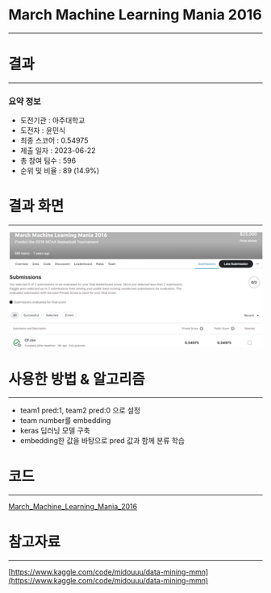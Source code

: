 # March Machine Learning Mania 2016
-----------------------------------
# 결과
-----------------------------------
### 요약 정보
  * 도전기관 : 아주대학교
  * 도전자 : 윤민식
  * 최종 스코어 : 0.54975
  * 제출 일자 : 2023-06-22
  * 총 참여 팀수 : 596
  * 순위 및 비율 : 89 (14.9%)
# 결과 화면
-----------------------------------
![score](./img/score.PNG)
# 사용한 방법 & 알고리즘
----------------------------------
  * team1 pred:1, team2 pred:0 으로 설정
  * team number를 embedding
  * keras 딥러닝 모델 구축
  * embedding한 값을 바탕으로 pred 값과 함께 분류 학습
# 코드
----------------------------------
[March_Machine_Learning_Mania_2016](./March_Machine_Learning_Mania_2016.ipynb)
# 참고자료
----------------------------------
[https://www.kaggle.com/code/midouuu/data-mining-mmn](https://www.kaggle.com/code/midouuu/data-mining-mmn)
